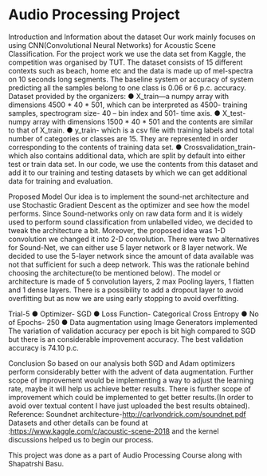 # Audio Processing Project
Introduction and Information about the dataset
Our work mainly focuses on using CNN(Convolutional Neural Networks) for Acoustic Scene
Classification. For the project work we use the data set from Kaggle, the competition was organised
by TUT. The dataset consists of 15 different contexts such as beach, home etc and the data is made
up of mel-spectra on 10 seconds long segments. The baseline system or accuracy of system
predicting all the samples belong to one class is 0.06 or 6 p.c. accuracy.
Dataset provided by the organizers:
● X_train—a numpy array with dimensions 4500 * 40 * 501, which can be interpreted as
4500- training samples, spectrogram size- 40 – bin index and 501- time axis.
● X_test- numpy array with dimensions 1500 * 40 * 501 and the contents are similar to that of
X_train.
● y_train- which is a csv file with training labels and total number of categories or classes are
15. They are represented in order corresponding to the contents of training data set.
● Crossvalidation_train- which also contains additional data, which are split by default into
either test or train data set. In our code, we use the contents from this dataset and add it to
our training and testing datasets by which we can get additional data for training and
evaluation.

Proposed Model
Our idea is to implement the sound-net architecture and use Stochastic Gradient Descent as the
optimizer and see how the model performs. Since Sound-networks only on raw data form and it is
widely used to perform sound classification from unlabelled video, we decided to tweak the
architecture a bit. Moreover, the proposed idea was 1-D convolution we changed it into 2-D
convolution. There were two alternatives for Sound-Net, we can either use 5 layer network or 8 layer
network. We decided to use the 5-layer network since the amount of data available was not that
sufficient for such a deep network. This was the rationale behind choosing the architecture(to be
mentioned below).
The model or architecture is made of 5 convolution layers, 2 max Pooling layers, 1 flatten and 1
dense layers. There is a possibility to add a dropout layer to avoid overfitting but as now we are
using early stopping to avoid overfitting.

Trial-5
● Optimizer- SGD
● Loss Function- Categorical Cross Entropy
● No of Epochs- 250
● Data augmentation using Image Generators implemented
The variation of validation accuracy per epoch is bit high compared to SGD but there is an
considerable improvement accuracy. The best validation accuracy is 74.10 p.c.

Conclusion
So based on our analysis both SGD and Adam optimizers perform considerably better with the
advent of data augmentation. Further scope of improvement would be implementing a way to adjust
the learning rate, maybe it will help us achieve better results. There is further scope of improvement
which could be implemented to get better results.(In order to avoid over textual content I have just uploaded the best results obtained).
Reference:
Soundnet architecture-http://carlvondrick.com/soundnet.pdf
Datasets and other details can be found at :https://www.kaggle.com/c/acoustic-scene-2018 and the
kernel discussions helped us to begin our process.

This project was done as a part of Audio Processing Course along with Shapatrshi Basu.
